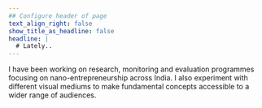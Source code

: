 ```yaml
---
## Configure header of page
text_align_right: false
show_title_as_headline: false
headline: |
  # Lately..
---
```


<!-- this is a subheadline -->
I have been working on research, monitoring and evaluation programmes focusing on nano-entrepreneurship across India. I also experiment with different visual mediums to make fundamental concepts accessible to a wider range of audiences.
